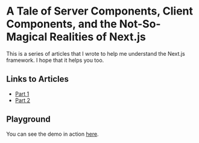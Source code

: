 # A Tale of Server Components, Client Components, and the Not-So-Magical Realities of Next.js

This is a series of articles that I wrote to help me understand the Next.js framework. I hope that it helps you too.

## Links to Articles

- [Part 1](https://horagutierrez.medium.com/a-tale-of-server-components-client-components-and-the-not-so-magical-realities-of-next-js-bd01d41d4f75)
- [Part 2](https://blog.stackademic.com/a-tale-of-server-components-client-components-and-the-not-so-magical-realities-of-next-js-bbd44e1af568)
  
## Playground 

You can see the demo in action [here](https://next-interactions-demo.vercel.app/).
